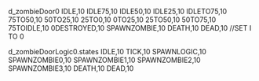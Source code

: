 d_zombieDoor0
IDLE,10
IDLE75,10
IDLE50,10
IDLE25,10
IDLETO75,10
75TO50,10
50TO25,10
25TO0,10
0TO25,10
25TO50,10
50TO75,10
75TOIDLE,10
0DESTROYED,10
SPAWNZOMBIE,10
DEATH,10
DEAD,10
//SET I TO 0

d_zombieDoorLogic0.states
IDLE,10
TICK,10
SPAWNLOGIC,10
SPAWNZOMBIE0,10
SPAWNZOMBIE1,10
SPAWNZOMBIE2,10
SPAWNZOMBIE3,10
DEATH,10
DEAD,10
